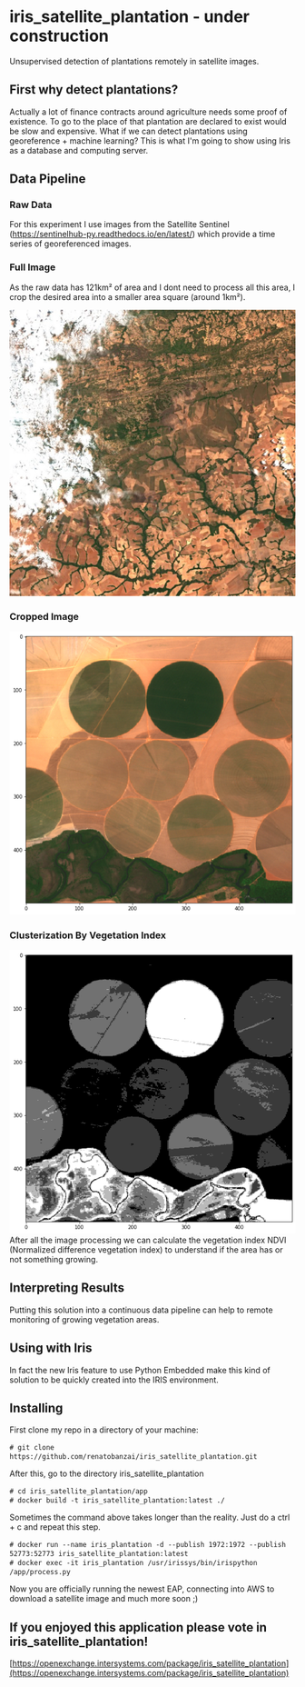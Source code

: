 # iris_satellite_plantation - under construction
Unsupervised detection of plantations remotely in satellite images.

## First why detect plantations?
Actually a lot of finance contracts around agriculture needs some proof of existence. To go to the place 
of that plantation are declared to exist would be slow and expensive. What if we can detect plantations using 
georeference + machine learning? This is what I'm going to show using Iris as a database and computing server.

## Data Pipeline
### Raw Data
For this experiment I use images from the Satellite Sentinel (https://sentinelhub-py.readthedocs.io/en/latest/)
which provide a time series of georeferenced images.

### Full Image
As the raw data has 121km² of area and I dont need to process all this area, I crop the desired area into a smaller 
area square (around 1km²).

![picture](https://github.com/renatobanzai/iris_satellite_plantation/blob/main/docs/img/img_raw.jpg?raw=true)

### Cropped Image

![picture](https://github.com/renatobanzai/iris_satellite_plantation/blob/main/docs/img/img_tci.png?raw=true)

### Clusterization By Vegetation Index
![picture](https://github.com/renatobanzai/iris_satellite_plantation/blob/main/docs/img/result.png?raw=true)
After all the image processing we can calculate the vegetation index NDVI (Normalized difference vegetation index) to 
understand if the area has or not something growing.

## Interpreting Results
Putting this solution into a continuous data pipeline can help to remote monitoring of growing vegetation areas. 

## Using with Iris
In fact the new Iris feature to use Python Embedded make this kind of solution to be quickly created into
the IRIS environment.

## Installing
First clone my repo in a directory of your machine:

```
# git clone https://github.com/renatobanzai/iris_satellite_plantation.git
```
After this, go to the directory iris_satellite_plantation
```
# cd iris_satellite_plantation/app
# docker build -t iris_satellite_plantation:latest ./
```
Sometimes the command above takes longer than the reality. Just do a ctrl + c and repeat this step.
```
# docker run --name iris_plantation -d --publish 1972:1972 --publish 52773:52773 iris_satellite_plantation:latest
# docker exec -it iris_plantation /usr/irissys/bin/irispython /app/process.py
```
Now you are officially running the newest EAP, connecting into AWS to download a satellite image and much more soon ;) 

## If you enjoyed this application please vote in iris_satellite_plantation!
[https://openexchange.intersystems.com/package/iris_satellite_plantation](https://openexchange.intersystems.com/package/iris_satellite_plantation)